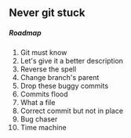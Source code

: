 ## Never git stuck
##### Roadmap
1) Git must know
2) Let's give it a better description
3) Reverse the spell
4) Change branch's parent
5) Drop these buggy commits
6) Commits flood
7) What a file
8) Correct commit but not in place
9) Bug chaser
10) Time machine